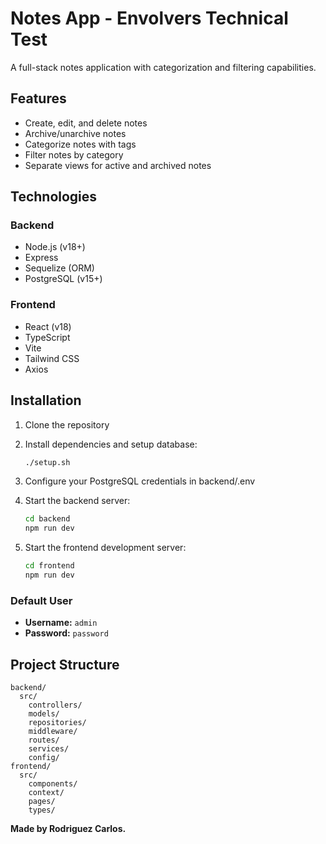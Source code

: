 # Notes App - Envolvers Technical Test

A full-stack notes application with categorization and filtering capabilities.

## Features

- Create, edit, and delete notes
- Archive/unarchive notes
- Categorize notes with tags
- Filter notes by category
- Separate views for active and archived notes

## Technologies

### Backend
- Node.js (v18+)
- Express
- Sequelize (ORM)
- PostgreSQL (v15+)

### Frontend
- React (v18)
- TypeScript
- Vite
- Tailwind CSS
- Axios

## Installation

1. Clone the repository

2. Install dependencies and setup database:
   ```bash
   ./setup.sh

3. Configure your PostgreSQL credentials in backend/.env

4. Start the backend server:
   ```bash
   cd backend
   npm run dev
   ```

5. Start the frontend development server:

   ```bash
   cd frontend
   npm run dev
   ```
### Default User

- **Username:** `admin`
- **Password:** `password`

## Project Structure

```
backend/
  src/
    controllers/
    models/
    repositories/
    middleware/
    routes/
    services/
    config/
frontend/
  src/
    components/
    context/
    pages/
    types/
```

**Made by Rodriguez Carlos.**